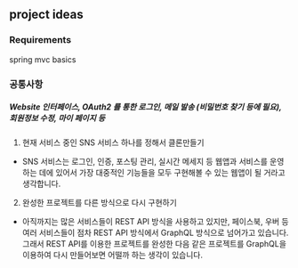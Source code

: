 ## project ideas

### Requirements

spring mvc basics

### 공통사항

##### Website 인터페이스, OAuth2 를 통한 로그인, 메일 발송 (비밀번호 찾기 등에 필요), 회원정보 수정, 마이 페이지 등

1. 현재 서비스 중인 SNS 서비스 하나를 정해서 클론만들기

- SNS 서비스는 로그인, 인증, 포스팅 관리, 실시간 메세지 등 웹앱과
  서비스를 운영하는 데에 있어서 가장 대중적인 기능들을 모두 구현해볼 수
있는 웹앱이 될 거라고 생각합니다.

2. 완성한 프로젝트를 다른 방식으로 다시 구현하기

- 아직까지는 많은 서비스들이 REST API 방식을 사용하고 있지만, 페이스북,
  우버 등 여러 서비스들이 점차 REST API 방식에서 GraphQL 방식으로
넘어가고 있습니다. 그래서 REST API를 이용한 프로젝트를 완성한 다음 같은
프로젝트를 GraphQL을 이용하여 다시 만들어보면 어떨까 하는 생각이
있습니다.

